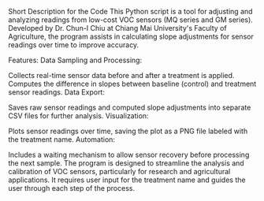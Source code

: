 Short Description for the Code
This Python script is a tool for adjusting and analyzing readings from low-cost VOC sensors (MQ series and GM series). Developed by Dr. Chun-I Chiu at Chiang Mai University's Faculty of Agriculture, the program assists in calculating slope adjustments for sensor readings over time to improve accuracy.

Features:
Data Sampling and Processing:

Collects real-time sensor data before and after a treatment is applied.
Computes the difference in slopes between baseline (control) and treatment sensor readings.
Data Export:

Saves raw sensor readings and computed slope adjustments into separate CSV files for further analysis.
Visualization:

Plots sensor readings over time, saving the plot as a PNG file labeled with the treatment name.
Automation:

Includes a waiting mechanism to allow sensor recovery before processing the next sample.
The program is designed to streamline the analysis and calibration of VOC sensors, particularly for research and agricultural applications. It requires user input for the treatment name and guides the user through each step of the process.
